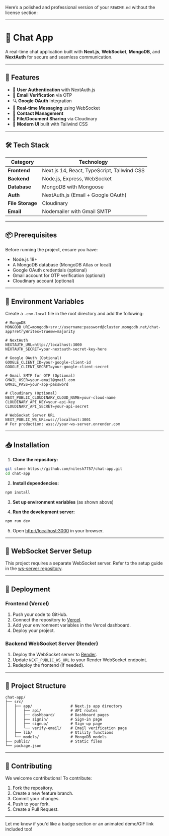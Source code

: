 Here’s a polished and professional version of your `README.md` without the license section:

---

# 💬 Chat App

A real-time chat application built with **Next.js**, **WebSocket**, **MongoDB**, and **NextAuth** for secure and seamless communication.

---

## 🚀 Features

* 🔐 **User Authentication** with NextAuth.js
* 📧 **Email Verification** via OTP
* 🔍 **Google OAuth** Integration
* 💬 **Real-time Messaging** using WebSocket
* 👥 **Contact Management**
* 📁 **File/Document Sharing** via Cloudinary
* 🎨 **Modern UI** built with Tailwind CSS

---

## 🛠 Tech Stack

| Category         | Technology                                  |
| ---------------- | ------------------------------------------- |
| **Frontend**     | Next.js 14, React, TypeScript, Tailwind CSS |
| **Backend**      | Node.js, Express, WebSocket                 |
| **Database**     | MongoDB with Mongoose                       |
| **Auth**         | NextAuth.js (Email + Google OAuth)          |
| **File Storage** | Cloudinary                                  |
| **Email**        | Nodemailer with Gmail SMTP                  |

---

## 📦 Prerequisites

Before running the project, ensure you have:

* Node.js 18+
* A MongoDB database (MongoDB Atlas or local)
* Google OAuth credentials (optional)
* Gmail account for OTP verification (optional)
* Cloudinary account (optional)

---

## 📁 Environment Variables

Create a `.env.local` file in the root directory and add the following:

```env
# MongoDB
MONGODB_URI=mongodb+srv://username:password@cluster.mongodb.net/chat-app?retryWrites=true&w=majority

# NextAuth
NEXTAUTH_URL=http://localhost:3000
NEXTAUTH_SECRET=your-nextauth-secret-key-here

# Google OAuth (Optional)
GOOGLE_CLIENT_ID=your-google-client-id
GOOGLE_CLIENT_SECRET=your-google-client-secret

# Gmail SMTP for OTP (Optional)
GMAIL_USER=your-email@gmail.com
GMAIL_PASS=your-app-password

# Cloudinary (Optional)
NEXT_PUBLIC_CLOUDINARY_CLOUD_NAME=your-cloud-name
CLOUDINARY_API_KEY=your-api-key
CLOUDINARY_API_SECRET=your-api-secret

# WebSocket Server URL
NEXT_PUBLIC_WS_URL=ws://localhost:3001
# For production: wss://your-ws-server.onrender.com
```

---

## 📥 Installation

1. **Clone the repository:**

```bash
git clone https://github.com/nilesh7757/chat-app.git
cd chat-app
```

2. **Install dependencies:**

```bash
npm install
```

3. **Set up environment variables** (as shown above)

4. **Run the development server:**

```bash
npm run dev
```

5. Open [http://localhost:3000](http://localhost:3000) in your browser.

---

## 🔌 WebSocket Server Setup

This project requires a separate WebSocket server.
Refer to the setup guide in the [ws-server repository](https://github.com/nilesh7757/ws-chat).

---

## 🚀 Deployment

### Frontend (Vercel)

1. Push your code to GitHub.
2. Connect the repository to [Vercel](https://vercel.com).
3. Add your environment variables in the Vercel dashboard.
4. Deploy your project.

### Backend WebSocket Server (Render)

1. Deploy the WebSocket server to [Render](https://render.com).
2. Update `NEXT_PUBLIC_WS_URL` to your Render WebSocket endpoint.
3. Redeploy the frontend (if needed).

---

## 🧱 Project Structure

```
chat-app/
├── src/
│   ├── app/                 # Next.js app directory
│   │   ├── api/             # API routes
│   │   ├── dashboard/       # Dashboard pages
│   │   ├── signin/          # Sign-in page
│   │   ├── signup/          # Sign-up page
│   │   └── verify-email/    # Email verification page
│   ├── lib/                 # Utility functions
│   └── models/              # MongoDB models
├── public/                  # Static files
└── package.json
```

---

## 🤝 Contributing

We welcome contributions!
To contribute:

1. Fork the repository.
2. Create a new feature branch.
3. Commit your changes.
4. Push to your fork.
5. Create a Pull Request.

---

Let me know if you'd like a badge section or an animated demo/GIF link included too!
